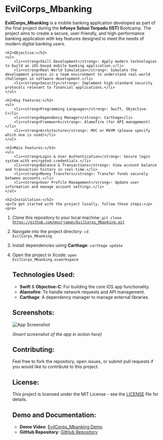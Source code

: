 <h1>EvilCorps_Mbanking</h1>
    <p><strong>EvilCorps_Mbanking</strong> is a mobile banking application developed as part of the final project during the <strong>Infosys Solusi Terpadu (IST)</strong> Bootcamp. The project aims to create a secure, user-friendly, and high-performance banking application with key features designed to meet the needs of modern digital banking users.</p>
    
    <h2>Objective:</h2>
    <ul>
        <li><strong>Skill Development</strong>: Apply modern technologies to build an iOS-based mobile banking application.</li>
        <li><strong>Real-World Simulation</strong>: Simulate the development process in a team environment to understand real-world challenges in software development.</li>
        <li><strong>Security</strong>: Implement high-standard security protocols relevant to financial applications.</li>
    </ul>

    <h2>Key Features:</h2>
    <ul>
        <li><strong>Programming Languages</strong>: Swift, Objective-C</li>
        <li><strong>Dependency Manager</strong>: Carthage</li>
        <li><strong>Framework</strong>: Alamofire (for API management)</li>
        <li><strong>Architecture</strong>: MVC or MVVM (please specify which one is used)</li>
    </ul>

    <h3>Main Features:</h3>
    <ul>
        <li><strong>Login & User Authentication</strong>: Secure login system with encrypted credentials.</li>
        <li><strong>Balance & Transactions</strong>: View account balance and transaction history in real-time.</li>
        <li><strong>Money Transfers</strong>: Transfer funds securely between accounts.</li>
        <li><strong>User Profile Management</strong>: Update user information and manage account settings.</li>
    </ul>

    <h2>Installation:</h2>
    <p>To get started with the project locally, follow these steps:</p>
    <pre>
1. Clone this repository to your local machine:
   <code>git clone https://github.com/mnurjaman/EvilCorps_Mbanking.git</code>

2. Navigate into the project directory:
   <code>cd EvilCorps_Mbanking</code>

3. Install dependencies using <strong>Carthage</strong>:
   <code>carthage update</code>

4. Open the project in Xcode:
   <code>open EvilCorps_Mbanking.xcworkspace</code>
    </pre>

    <h2>Technologies Used:</h2>
    <ul>
        <li><strong>Swift</strong> & <strong>Objective-C</strong>: For building the core iOS app functionality.</li>
        <li><strong>Alamofire</strong>: To handle network requests and API management.</li>
        <li><strong>Carthage</strong>: A dependency manager to manage external libraries.</li>
    </ul>

    <h2>Screenshots:</h2>
    <p><img src="https://via.placeholder.com/600x400.png" alt="App Screenshot" /></p>
    <p><em>(Insert screenshot of the app in action here)</em></p>

    <h2>Contributing:</h2>
    <p>Feel free to fork the repository, open issues, or submit pull requests if you would like to contribute to this project.</p>

    <h2>License:</h2>
    <p>This project is licensed under the MIT License - see the <a href="LICENSE">LICENSE</a> file for details.</p>

    <h2>Demo and Documentation:</h2>
    <ul>
        <li><strong>Demo Video</strong>: <a href="https://github.com/mnurjaman/EvilCorps_Mbanking/assets/91449462/d7cd2068-40f4-4ba8-9570-4d0abc89226e" target="_blank">EvilCorps_Mbanking Demo</a></li>
        <li><strong>GitHub Repository</strong>: <a href="https://github.com/mnurjaman/EvilCorps_Mbanking" target="_blank">GitHub Repository</a></li>
    </ul>
